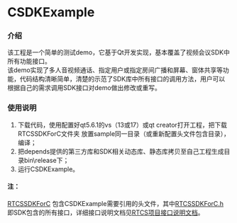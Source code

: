 # CSDKExample 

### 介绍
该工程是一个简单的测试demo，它基于Qt开发实现，基本覆盖了视频会议SDK中所有功能接口。<br>
该demo实现了多人音视频通话、指定用户或指定房间广播和屏幕、窗体共享等功能，代码结构清晰简单，清楚的示范了SDK库中所有接口的调用方法，用户可以根据自己的需求调用SDK接口对demo做出修改或重写。<br>

### 使用说明
1. 下载代码，使用配置好qt5.6.1的vs（13或17）或qt creator打开工程，把下载RTCSSDKForC文件夹
   放置sample同一目录（或重新配置头文件包含目录），编译；<br>
2. 把depends提供的第三方库和SDK相关动态库、静态库拷贝至自己工程生成目录bin\release下；<br>
3. 运行CSDKExample。<br>

#### 注：
[RTCSSDKForC](../../RTCSSDKForC/include) 包含CSDKExample需要引用的头文件，其中[RTCSSDKForC.h](../../RTCSSDKForC/include/RTCSSDKForC.h) 即SDK包含的所有接口，详细接口说明文档见[RTCS项目接口说明文档](../../doc)。

